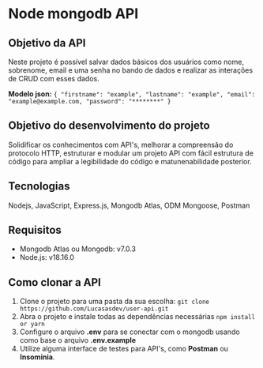 # Node mongodb API

## Objetivo da API
Neste projeto é possível salvar dados básicos dos usuários como nome, sobrenome, email e uma senha no bando de dados e realizar as interações de CRUD com esses dados.

**Modelo json:**
``
{
  "firstname": "example",
  "lastname": "example",
  "email": "example@example.com,
  "password": "********"
  }
``

## Objetivo do desenvolvimento do projeto
Solidificar os conhecimentos com API's, melhorar a compreensão do protocolo HTTP, estruturar e modular um projeto API com fácil estrutura de código para ampliar a legibilidade do código e matunenabilidade posterior.

## Tecnologias
Nodejs, JavaScript, Express.js, Mongodb Atlas, ODM Mongoose, Postman

## Requisitos
- Mongodb Atlas ou Mongodb: v7.0.3
- Node.js: v18.16.0

## Como clonar a API
1. Clone o projeto para uma pasta da sua escolha: `git clone https://github.com/Lucasasdev/user-api.git`
2. Abra o projeto e instale todas as dependências necessárias `npm install or yarn`
3. Configure o arquivo **.env** para se conectar com o mongodb usando como base o arquivo **.env.example**
4. Utilize alguma interface de testes para API's, como **Postman** ou **Insominia**.
